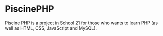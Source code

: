 # PiscinePHP
Piscine PHP is a project in School 21 for those who wants to learn PHP (as well as HTML, CSS, JavaScript and MySQL).
